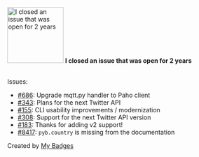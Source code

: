 <img src="https://my-badges.github.io/my-badges/old-issue-2.png" alt="I closed an issue that was open for 2 years" title="I closed an issue that was open for 2 years" width="128">
<strong>I closed an issue that was open for 2 years</strong>
<br><br>

Issues:

- <a href="https://github.com/BrightcoveOS/Diamond/issues/686">#686</a>: Upgrade mqtt.py handler to Paho client
- <a href="https://github.com/Twitter4J/Twitter4J/issues/343">#343</a>: Plans for the next Twitter API
- <a href="https://github.com/twitter/twurl/issues/155">#155</a>: CLI usability improvements / modernization
- <a href="https://github.com/mattdonnelly/Swifter/issues/308">#308</a>: Support for the next Twitter API version
- <a href="https://github.com/CoreTweet/CoreTweet/issues/183">#183</a>: Thanks for adding v2 support!
- <a href="https://github.com/micropython/micropython/issues/8417">#8417</a>: `pyb.country` is missing from the documentation


Created by <a href="https://github.com/my-badges/my-badges">My Badges</a>